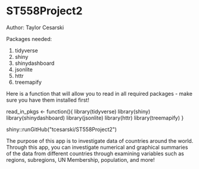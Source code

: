 # ST558Project2
Author: Taylor Cesarski

Packages needed:
1. tidyverse
2. shiny
3. shinydashboard
4. jsonlite
5. httr
6. treemapify


Here is a function that will allow you to read in all required packages - make sure you have them installed first!

read_in_pkgs <- function(){
  library(tidyverse)
  library(shiny)
  library(shinydashboard)
  library(jsonlite)
  library(httr)
  library(treemapify)
}

shiny::runGitHub("tcesarski/ST558Project2")


The purpose of this app is to investigate data of countries around the world. Through this app, you can investigate numerical and graphical summaries of the data from different countries through examining variables such as regions, subregions, UN Membership, population, and more! 
